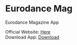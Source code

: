 # Eurodance Mag
Eurodance Magazine App

Official Website: <a href="http://bit.ly/eurodancemagazine
">Here</a><br>
Download App: <a href="http://bit.ly/eurodanceapp
">Download</a><br>
